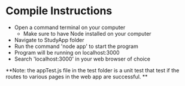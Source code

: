 # Compile Instructions

- Open a command terminal on your computer
  - Make sure to have Node installed on your computer
- Navigate to StudyApp folder
- Run the command 'node app' to start the program
- Program will be running on localhost:3000
- Search 'localhost:3000' in your web browser of choice

**Note: the appTest.js file in the test folder is a unit test that test if the routes to various pages in the web app are successful. **
